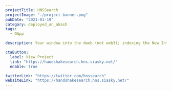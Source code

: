 ```yaml
---
projectTitle: HNSSearch
projectImage: "./project-banner.png"
pubDate: "2021-01-19"
category: deployed_on_akash
tags:
  - DApp

description: Your window into the dweb (not web3); indexing the New Internet one name at a time.

ctaButton:
  label: View Project
  link: "https://handshakesearch.hns.siasky.net/"
  enable: true

twitterLink: "https://twitter.com/hnssearch"
websiteLink: "https://handshakesearch.hns.siasky.net/"
---
```

